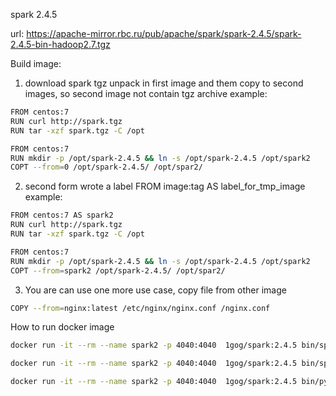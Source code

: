 spark 2.4.5

url: https://apache-mirror.rbc.ru/pub/apache/spark/spark-2.4.5/spark-2.4.5-bin-hadoop2.7.tgz

Build image:

1. download spark tgz unpack in first image and them copy to second images, so second image not contain tgz archive
example:
```bash
FROM centos:7 
RUN curl http://spark.tgz
RUN tar -xzf spark.tgz -C /opt

FROM centos:7 
RUN mkdir -p /opt/spark-2.4.5 && ln -s /opt/spark-2.4.5 /opt/spark2
COPT --from=0 /opt/spark-2.4.5/ /opt/spar2/
```

2. second form wrote a label FROM image:tag AS label_for_tmp_image
example:
```bash 
FROM centos:7 AS spark2
RUN curl http://spark.tgz
RUN tar -xzf spark.tgz -C /opt

FROM centos:7 
RUN mkdir -p /opt/spark-2.4.5 && ln -s /opt/spark-2.4.5 /opt/spark2
COPT --from=spark2 /opt/spark-2.4.5/ /opt/spar2/
```
3. You are can use one more use case, copy file from other image

```bash
COPY --from=nginx:latest /etc/nginx/nginx.conf /nginx.conf
``` 


How to run docker image

```bash
docker run -it --rm --name spark2 -p 4040:4040  1gog/spark:2.4.5 bin/spark-shell 
```

```bash
docker run -it --rm --name spark2 -p 4040:4040  1gog/spark:2.4.5 bin/spark-submit
```

```bash
docker run -it --rm --name spark2 -p 4040:4040  1gog/spark:2.4.5 bin/pyspark
```

